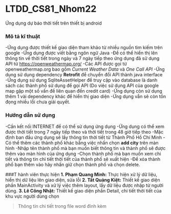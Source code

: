 # LTDD_CS81_Nhom22
Ứng dụng dự báo thời tiết trên thiết bị android
### Mô tả kĩ thuật
-Ứng dụng được thiết kế giao diện tham khảo từ nhiều nguồn tìm kiếm trên google
-Ứng dụng được viết bằng ngôn ngữ Java
-Để có thể hiển thị lên thông tin về thời tiết trong ngày và 7 ngày tiếp theo ứng dụng đã sử dụng API từ https://openweathermap.org/
-Các API được gọi từ openweathermap.org bao gồm *Current Weather Data* và *One Call API*
-Ứng dụng sử dụng dependency **Retrofit** để chuyển đổi API thành java interface
-Ứng dụng sử dụng SqliteAssetHelper để truy cập vào database là danh sách các thành phố sử dụng để gọi API 
(Do việc sử dụng API của google map gặp một số vấn đề liên quan đến credit card)
-Ứng dụng còn sử dụng thêm 1 vài dependency khác để hiển thị giao diện
-Ứng dụng vẫn sẽ còn tồn đọng nhiều lỗi chưa giải quyết.

### Hướng dẫn sử dụng
-Cần kết nối INTERNET để có thể sử dụng ứng dụng
-Ứng dụng có thể xem được thời tiết trong 7 ngày tiếp theo và thời tiết trong 48 giờ tiếp theo
-Mặc định ban đầu ứng dụng sẽ lấy thông tin thời tiết từ Thành Phố Hồ Chí Minh
-Có thể thêm các thành phố khác bằng việc nhấn chọn **add city** trên màn hình
-Nhập tên thành phố mà bạn muốn biết thông tin và thành phố sẽ được thêm vào màn hình của ứng dụng
-Chọn thành phố mà bạn muốn xem chi tiết và thông tin chi tiết thời tiết của thành phố sẽ xuất hiện
-Để xóa thành phố bạn thêm vào hãy nhấn giữ chọn thành phố và chọn delete.



###T hành viên thực hiện
**1. Phạm Quang Minh:** Thực hiện xử lý dữ liệu, hiển thị dữ liệu lên giao diện, sửa lỗi
**2. Tất Quảng Kiệt:** Thiết kế giao diện phần MainActivity và xử lý việc thêm layout, lấy dữ liệu được nhập từ người dùng.
**3. Lê Công Nhật:** Thiết kế giao diện phần Detail, chi tiết thời tiết của khu vực người dùng chọn
> Thông tin chi tiết trong file word đính kèm
